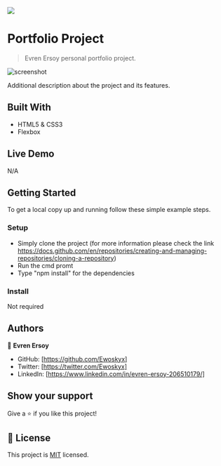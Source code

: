 ![](https://img.shields.io/badge/Microverse-blueviolet)

# Portfolio Project

> Evren Ersoy personal portfolio project.

![screenshot](./portfolio_mobile_view.png)

Additional description about the project and its features.

## Built With

- HTML5 & CSS3
- Flexbox


## Live Demo

N/A


## Getting Started

To get a local copy up and running follow these simple example steps.

### Setup
- Simply clone the project (for more information please check the link https://docs.github.com/en/repositories/creating-and-managing-repositories/cloning-a-repository)
- Run the cmd promt
- Type "npm install" for the dependencies

### Install

Not required



## Authors

👤 **Evren Ersoy**

- GitHub: [https://github.com/Ewoskyx]
- Twitter: [https://twitter.com/Ewoskyx]
- LinkedIn: [https://www.linkedin.com/in/evren-ersoy-206510179/]

## Show your support

Give a ⭐️ if you like this project!

## 📝 License

This project is [MIT](./MIT.md) licensed.

